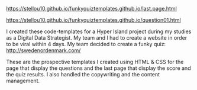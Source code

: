 https://stellou10.github.io/funkyquiztemplates.github.io/last.page.html

https://stellou10.github.io/funkyquiztemplates.github.io/question01.html

I created these code-templates for a Hyper Island project during my studies as a Digital Data Strategist. My team and I had to create a website in order to be viral within 4 days. My team decided to create a funky quiz: http://swedenordenmark.com/

These are the prospective templates I created using HTML & CSS for the page that display the questions
and the last page that display the score and the quiz results. 
I also handled the copywriting and the content management.

